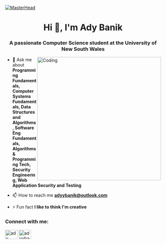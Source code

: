 [![MasterHead](https://user-images.githubusercontent.com/74038190/225813708-98b745f2-7d22-48cf-9150-083f1b00d6c9.gif)](https://rishavchanda.io)
<h1 align="center">Hi 👋, I'm Ady Banik</h1>
<h3 align="center">A passionate Computer Science student at the University of New South Wales</h3>
<img align="right" alt="Coding" width="400" src="https://i.pinimg.com/originals/e4/26/70/e426702edf874b181aced1e2fa5c6cde.gif">

- 💬 Ask me about **Programming Fundamentals, Computer Systems Fundamentals, Data Structures and Algorithms, Software Eng Fundamentals, Algorithms & Programming Tech, Security Engineering, Web Application Security and Testing**

- 📫 How to reach me **adyybanik@outlook.com**

- ⚡ Fun fact **I like to think I'm creative**

<h3 align="left">Connect with me:</h3>
<p align="left">
<a href="https://linkedin.com/in/ady banik" target="blank"><img align="center" src="https://raw.githubusercontent.com/rahuldkjain/github-profile-readme-generator/master/src/images/icons/Social/linked-in-alt.svg" alt="ady banik" height="30" width="40" /></a>
<a href="https://instagram.com/adyybanik" target="blank"><img align="center" src="https://raw.githubusercontent.com/rahuldkjain/github-profile-readme-generator/master/src/images/icons/Social/instagram.svg" alt="adyybanik" height="30" width="40" /></a>
</p>
